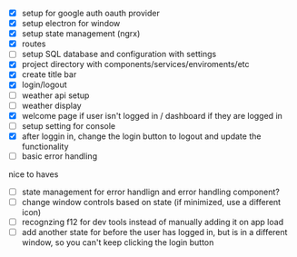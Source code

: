 * [x] setup for google auth oauth provider
* [x] setup electron for window 
* [x] setup state management (ngrx)
* [x] routes
* [ ] setup SQL database and configuration with settings
* [x] project directory with components/services/enviroments/etc
* [x] create title bar
* [x] login/logout
* [ ] weather api setup
* [ ] weather display
* [x] welcome page if user isn't logged in / dashboard if they are logged in
* [ ] setup setting for console
* [x] after loggin in, change the login button to logout and update the functionality
* [ ] basic error handling

nice to haves 
* [ ] state management for error handlign and error handling component?
* [ ] change window controls based on state (if minimized, use a different icon)
* [ ] recognzing f12 for dev tools instead of manually adding it on app load
* [ ] add another state for before the user has logged in, but is in a different window, so you can't keep clicking the login button